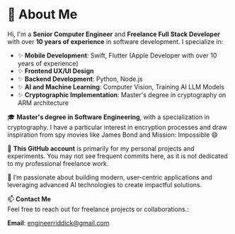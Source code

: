 # 👋 About Me

Hi, I'm a **Senior Computer Engineer** and **Freelance Full Stack Developer** with over **10 years of experience** in software development. I specialize in:  
- ✨ **Mobile Development**: Swift, Flutter (Apple Developer with over 10 years of experience)
- ✨ **Frontend UX/UI Design**  
- ✨ **Backend Development**: Python, Node.js  
- ✨ **AI and Machine Learning**: Computer Vision, Training AI LLM Models  
- ✨ **Cryptographic Implementation**: Master's degree in cryptography on ARM architecture  

🎓 **Master's degree in Software Engineering**, with a specialization in cryptography. I have a particular interest in encryption processes and draw inspiration from spy movies like James Bond and Mission: Impossible 😄

💞️ **This GitHub account** is primarily for my personal projects and experiments. You may not see frequent commits here, as it is not dedicated to my professional freelance work.  

🌱 I’m passionate about building modern, user-centric applications and leveraging advanced AI technologies to create impactful solutions.  

📫 **Contact Me**  
Feel free to reach out for freelance projects or collaborations.:  

**Email**: engineerriddick@gmail.com  
